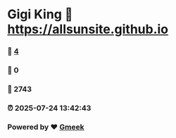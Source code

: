 # Gigi King :link: https://allsunsite.github.io 
### :page_facing_up: [4](https://allsunsite.github.io/tag.html) 
### :speech_balloon: 0 
### :hibiscus: 2743 
### :alarm_clock: 2025-07-24 13:42:43 
### Powered by :heart: [Gmeek](https://github.com/Meekdai/Gmeek)
